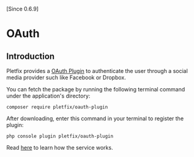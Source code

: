 [Since 0.6.9]

# OAuth

## Introduction

Pletfix provides a [OAuth Plugin](https://github.com/pletfix/oauth-plugin) to authenticate the user through a social 
media provider such like Facebook or Dropbox.

You can fetch the package by running the following terminal command under the application's directory:

    composer require pletfix/oauth-plugin

After downloading, enter this command in your terminal to register the plugin:

    php console plugin pletfix/oauth-plugin 

Read [here](https://github.com/pletfix/oauth-plugin) to learn how the service works.


